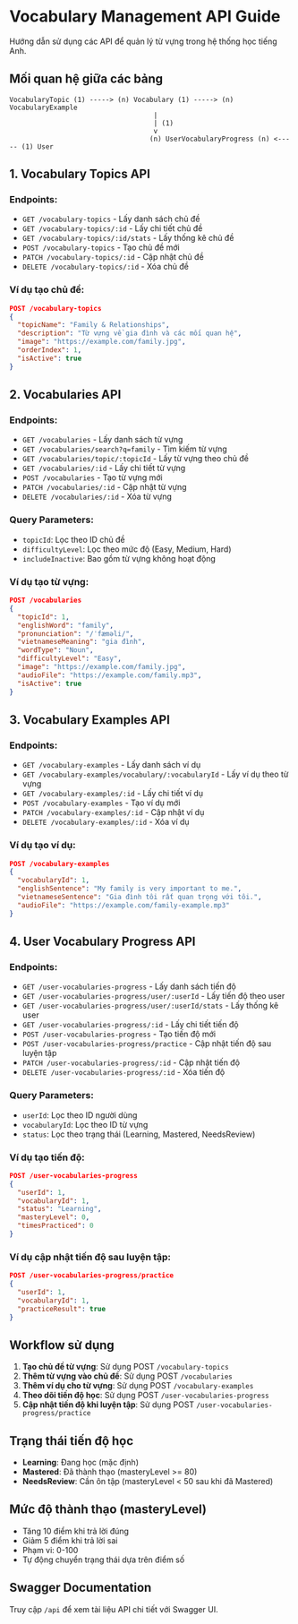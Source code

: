 # Vocabulary Management API Guide

Hướng dẫn sử dụng các API để quản lý từ vựng trong hệ thống học tiếng Anh.

## Mối quan hệ giữa các bảng

```
VocabularyTopic (1) -----> (n) Vocabulary (1) -----> (n) VocabularyExample
                                    |
                                    | (1)
                                    v
                                   (n) UserVocabularyProgress (n) <----- (1) User
```

## 1. Vocabulary Topics API

### Endpoints:
- `GET /vocabulary-topics` - Lấy danh sách chủ đề
- `GET /vocabulary-topics/:id` - Lấy chi tiết chủ đề
- `GET /vocabulary-topics/:id/stats` - Lấy thống kê chủ đề
- `POST /vocabulary-topics` - Tạo chủ đề mới
- `PATCH /vocabulary-topics/:id` - Cập nhật chủ đề
- `DELETE /vocabulary-topics/:id` - Xóa chủ đề

### Ví dụ tạo chủ đề:
```json
POST /vocabulary-topics
{
  "topicName": "Family & Relationships",
  "description": "Từ vựng về gia đình và các mối quan hệ",
  "image": "https://example.com/family.jpg",
  "orderIndex": 1,
  "isActive": true
}
```

## 2. Vocabularies API

### Endpoints:
- `GET /vocabularies` - Lấy danh sách từ vựng
- `GET /vocabularies/search?q=family` - Tìm kiếm từ vựng
- `GET /vocabularies/topic/:topicId` - Lấy từ vựng theo chủ đề
- `GET /vocabularies/:id` - Lấy chi tiết từ vựng
- `POST /vocabularies` - Tạo từ vựng mới
- `PATCH /vocabularies/:id` - Cập nhật từ vựng
- `DELETE /vocabularies/:id` - Xóa từ vựng

### Query Parameters:
- `topicId`: Lọc theo ID chủ đề
- `difficultyLevel`: Lọc theo mức độ (Easy, Medium, Hard)
- `includeInactive`: Bao gồm từ vựng không hoạt động

### Ví dụ tạo từ vựng:
```json
POST /vocabularies
{
  "topicId": 1,
  "englishWord": "family",
  "pronunciation": "/ˈfæməli/",
  "vietnameseMeaning": "gia đình",
  "wordType": "Noun",
  "difficultyLevel": "Easy",
  "image": "https://example.com/family.jpg",
  "audioFile": "https://example.com/family.mp3",
  "isActive": true
}
```

## 3. Vocabulary Examples API

### Endpoints:
- `GET /vocabulary-examples` - Lấy danh sách ví dụ
- `GET /vocabulary-examples/vocabulary/:vocabularyId` - Lấy ví dụ theo từ vựng
- `GET /vocabulary-examples/:id` - Lấy chi tiết ví dụ
- `POST /vocabulary-examples` - Tạo ví dụ mới
- `PATCH /vocabulary-examples/:id` - Cập nhật ví dụ
- `DELETE /vocabulary-examples/:id` - Xóa ví dụ

### Ví dụ tạo ví dụ:
```json
POST /vocabulary-examples
{
  "vocabularyId": 1,
  "englishSentence": "My family is very important to me.",
  "vietnameseSentence": "Gia đình tôi rất quan trọng với tôi.",
  "audioFile": "https://example.com/family-example.mp3"
}
```

## 4. User Vocabulary Progress API

### Endpoints:
- `GET /user-vocabularies-progress` - Lấy danh sách tiến độ
- `GET /user-vocabularies-progress/user/:userId` - Lấy tiến độ theo user
- `GET /user-vocabularies-progress/user/:userId/stats` - Lấy thống kê user
- `GET /user-vocabularies-progress/:id` - Lấy chi tiết tiến độ
- `POST /user-vocabularies-progress` - Tạo tiến độ mới
- `POST /user-vocabularies-progress/practice` - Cập nhật tiến độ sau luyện tập
- `PATCH /user-vocabularies-progress/:id` - Cập nhật tiến độ
- `DELETE /user-vocabularies-progress/:id` - Xóa tiến độ

### Query Parameters:
- `userId`: Lọc theo ID người dùng
- `vocabularyId`: Lọc theo ID từ vựng
- `status`: Lọc theo trạng thái (Learning, Mastered, NeedsReview)

### Ví dụ tạo tiến độ:
```json
POST /user-vocabularies-progress
{
  "userId": 1,
  "vocabularyId": 1,
  "status": "Learning",
  "masteryLevel": 0,
  "timesPracticed": 0
}
```

### Ví dụ cập nhật tiến độ sau luyện tập:
```json
POST /user-vocabularies-progress/practice
{
  "userId": 1,
  "vocabularyId": 1,
  "practiceResult": true
}
```

## Workflow sử dụng

1. **Tạo chủ đề từ vựng**: Sử dụng POST `/vocabulary-topics`
2. **Thêm từ vựng vào chủ đề**: Sử dụng POST `/vocabularies`
3. **Thêm ví dụ cho từ vựng**: Sử dụng POST `/vocabulary-examples`
4. **Theo dõi tiến độ học**: Sử dụng POST `/user-vocabularies-progress`
5. **Cập nhật tiến độ khi luyện tập**: Sử dụng POST `/user-vocabularies-progress/practice`

## Trạng thái tiến độ học

- **Learning**: Đang học (mặc định)
- **Mastered**: Đã thành thạo (masteryLevel >= 80)
- **NeedsReview**: Cần ôn tập (masteryLevel < 50 sau khi đã Mastered)

## Mức độ thành thạo (masteryLevel)

- Tăng 10 điểm khi trả lời đúng
- Giảm 5 điểm khi trả lời sai
- Phạm vi: 0-100
- Tự động chuyển trạng thái dựa trên điểm số

## Swagger Documentation

Truy cập `/api` để xem tài liệu API chi tiết với Swagger UI.
